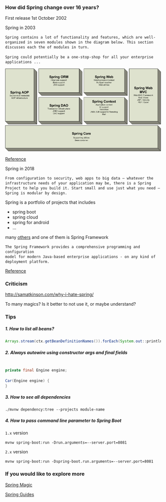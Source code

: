 ### How did Spring change over 16 years?

First release 1st October 2002

Spring in 2003

```
Spring contains a lot of functionality and features, which are well-organized in seven modules shown in the diagram below. This section discusses each the of modules in turn.

Spring could potentially be a one-stop-shop for all your enterprise applications ...
```

![Alt text](img/spring-overview.gif?raw=true "Title")

[Reference]( https://docs.spring.io/spring/docs/1.2.2/reference/)


Spring in 2018

```
From configuration to security, web apps to big data – whatever the infrastructure needs of your application may be, there is a Spring Project to help you build it. Start small and use just what you need – Spring is modular by design.
```

Spring is a portfolio of projects that includes
* spring boot
* spring cloud
* spring for android
* ...

many [others](https://spring.io/docs/reference) and one of them is Spring Framework

```
The Spring Framework provides a comprehensive programming and configuration
model for modern Java-based enterprise applications - on any kind of deployment platform.
```

[Reference]( https://spring.io/projects/spring-framework)


### Criticism

http://samatkinson.com/why-i-hate-spring/

To many magics? Is it better to not use it, or maybe understand?

### Tips

##### 1. How to list all beans?
```java
Arrays.stream(ctx.getBeanDefinitionNames()).forEach(System.out::println);
```

##### 2. Always autowire using constructor args and final fields
```java

private final Engine engine;

Car(Engine engine) {
}
```

##### 3. How to see all dependencies
```
./mvnw dependency:tree --projects module-name
```

##### 4. How to pass command line parameter to Spring Boot
`1.x` version
```
mvnw spring-boot:run -Drun.arguments=--server.port=8081
```

`2.x` version
```
mvnw spring-boot:run -Dspring-boot.run.arguments=--server.port=8081
```

### If you would like to explore more

[Spring Magic](https://content.pivotal.io/springone-platform-2017/its-a-kind-of-magic-under-the-covers-of-spring-boot-brian-clozel-st%C3%A9phane-nicoll)

[Spring Guides](https://spring.io/guides)
